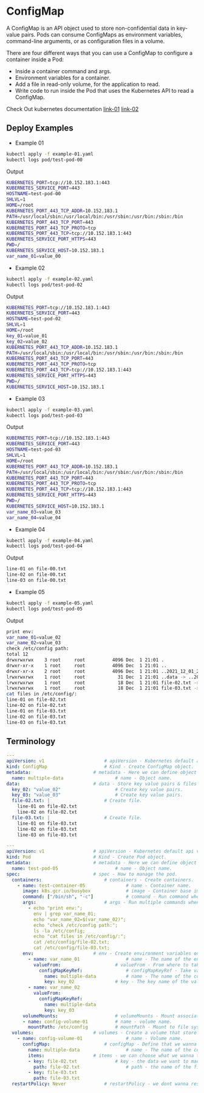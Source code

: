 # ConfigMap
A ConfigMap is an API object used to store non-confidential data in key-value pairs. Pods can consume ConfigMaps as environment variables, command-line arguments, or as configuration files in a volume.

There are four different ways that you can use a ConfigMap to configure a container inside a Pod:
- Inside a container command and args.
- Environment variables for a container.
- Add a file in read-only volume, for the application to read.
- Write code to run inside the Pod that uses the Kubernetes API to read a ConfigMap.

Check Out kubernetes documentation [link-01](https://kubernetes.io/docs/concepts/configuration/configmap) [link-02](https://kubernetes.io/docs/tasks/configure-pod-container/configure-pod-configmap)

## Deploy Examples
- Example 01
```bash
kubectl apply -f example-01.yaml
kubectl logs pod/test-pod-00
```
Output
```bash
KUBERNETES_PORT=tcp://10.152.183.1:443
KUBERNETES_SERVICE_PORT=443
HOSTNAME=test-pod-00
SHLVL=1
HOME=/root
KUBERNETES_PORT_443_TCP_ADDR=10.152.183.1
PATH=/usr/local/sbin:/usr/local/bin:/usr/sbin:/usr/bin:/sbin:/bin
KUBERNETES_PORT_443_TCP_PORT=443
KUBERNETES_PORT_443_TCP_PROTO=tcp
KUBERNETES_PORT_443_TCP=tcp://10.152.183.1:443
KUBERNETES_SERVICE_PORT_HTTPS=443
PWD=/
KUBERNETES_SERVICE_HOST=10.152.183.1
var_name_01=value_00
```
- Example 02
```bash
kubectl apply -f example-02.yaml
kubectl logs pod/test-pod-02
```
Output
```bash
KUBERNETES_PORT=tcp://10.152.183.1:443
KUBERNETES_SERVICE_PORT=443
HOSTNAME=test-pod-02
SHLVL=1
HOME=/root
key_01=value_01
key_02=value_02
KUBERNETES_PORT_443_TCP_ADDR=10.152.183.1
PATH=/usr/local/sbin:/usr/local/bin:/usr/sbin:/usr/bin:/sbin:/bin
KUBERNETES_PORT_443_TCP_PORT=443
KUBERNETES_PORT_443_TCP_PROTO=tcp
KUBERNETES_PORT_443_TCP=tcp://10.152.183.1:443
KUBERNETES_SERVICE_PORT_HTTPS=443
PWD=/
KUBERNETES_SERVICE_HOST=10.152.183.1
```
- Example 03
```bash
kubectl apply -f example-03.yaml
kubectl logs pod/test-pod-03
```
Output
```bash
KUBERNETES_PORT=tcp://10.152.183.1:443
KUBERNETES_SERVICE_PORT=443
HOSTNAME=test-pod-03
SHLVL=1
HOME=/root
KUBERNETES_PORT_443_TCP_ADDR=10.152.183.1
PATH=/usr/local/sbin:/usr/local/bin:/usr/sbin:/usr/bin:/sbin:/bin
KUBERNETES_PORT_443_TCP_PORT=443
KUBERNETES_PORT_443_TCP_PROTO=tcp
KUBERNETES_PORT_443_TCP=tcp://10.152.183.1:443
KUBERNETES_SERVICE_PORT_HTTPS=443
PWD=/
KUBERNETES_SERVICE_HOST=10.152.183.1
var_name_03=value_03
var_name_04=value_04
```
- Example 04
```bash
kubectl apply -f example-04.yaml
kubectl logs pod/test-pod-04
```
Output
```bash
line-01 on file-00.txt
line-02 on file-00.txt
line-03 on file-00.txt
```
- Example 05
```bash
kubectl apply -f example-05.yaml
kubectl logs pod/test-pod-05
```
Output
```bash
print env:
var_name_01=value_02
var_name_02=value_03
check /etc/config path:
total 12
drwxrwxrwx    3 root     root          4096 Dec  1 21:01 .
drwxr-xr-x    1 root     root          4096 Dec  1 21:01 ..
drwxr-xr-x    2 root     root          4096 Dec  1 21:01 ..2021_12_01_21_01_16.295128454
lrwxrwxrwx    1 root     root            31 Dec  1 21:01 ..data -> ..2021_12_01_21_01_16.295128454
lrwxrwxrwx    1 root     root            18 Dec  1 21:01 file-02.txt -> ..data/file-02.txt
lrwxrwxrwx    1 root     root            18 Dec  1 21:01 file-03.txt -> ..data/file-03.txt
cat files in /etc/config/:
line-01 on file-02.txt
line-02 on file-02.txt    
line-01 on file-03.txt
line-02 on file-03.txt
line-03 on file-03.txt  
```

## Terminology
```yaml
---
apiVersion: v1						# apiVersion - Kubernetes default api version.
kind: ConfigMap 					# Kind - Create ConfigMap object.
metadata:						# metadata - Here we can define object name, labels and annotaions.  
  name: multiple-data					# name - Object name.
data:							# data - Store key value pairs & files that will insert to pod/container. 
  key_02: "value_02"					# Create key value pairs.
  key_03: "value_03"					# Create key value pairs.
  file-02.txt: |					# Create file.
    line-01 on file-02.txt
    line-02 on file-02.txt    
  file-03.txt: |					# Create file.
    line-01 on file-03.txt
    line-02 on file-03.txt
    line-03 on file-03.txt   

---
apiVersion: v1 					# apiVersion - Kubernetes default api version.
kind: Pod 						# Kind - Create Pod object.
metadata: 						# metadata - Here we can define object name, labels and annotaions.
  name: test-pod-05 					# name - Object name.
spec: 							# spec - How to manage the pod.
  containers: 						# containers - Create containers.
    - name: test-container-05				# name - Container name.
      image: k8s.gcr.io/busybox 			# image - Container base image.
      command: ["/bin/sh", "-c"] 			# command - Run command when the container is up.
      args: 						# args - Run multiple commands when the container is up.
        - echo "print env:";
          env | grep var_name_01;
          echo "var_name_02=$(var_name_02)";
          echo "check /etc/config path:";
          ls -la /etc/config;
          echo "cat files in /etc/config/:";
          cat /etc/config/file-02.txt;
          cat /etc/config/file-03.txt;
      env: 						# env - Create environment variables on the container.
        - name: var_name_01 				# name - The name of the environment variable.
          valueFrom: 					# valueFrom - From where to take variable value.
            configMapKeyRef: 				# configMapKeyRef - Take variable value from ConfigMap object.
              name: multiple-data 			# name - The name of the config map that store the variable.
              key: key_02 				# key - The key name of the value in the config map.
        - name: var_name_02
          valueFrom:
            configMapKeyRef:
              name: multiple-data
              key: key_03      
      volumeMounts: 					# volumeMounts - Mount associated volume with pod into the container. 
      - name: config-volume-01 			# name - volume name.
        mountPath: /etc/config 			# mountPath - Mount to file system path in the container.
  volumes: 						# volumes - Create a volume that store ConfigMap object.
    - name: config-volume-01 				# name - Volume name.
      configMap: 					# configMap - Define that we wanna associate ConfigMap object.
        name: multiple-data 				# name - The name of the config map.
        items: 					# items - we can choose what we wanna to maount.
        - key: file-02.txt 				# key - the data we want to maount.
          path: file-02.txt 				# path - the name of the file in the container.
        - key: file-03.txt
          path: file-03.txt        
  restartPolicy: Never 				# restartPolicy - we dont wanna restart the container after its finish to run.
```


